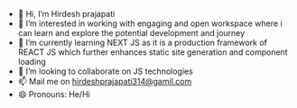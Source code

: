 - 👋 Hi, I’m Hirdesh prajapati
- 👀 I’m interested in working with engaging and open workspace where i can learn and explore the potential development and journey
- 🌱 I’m currently learning NEXT JS as it is a production framework of REACT JS which further enhances static site generation and component loading
- 💞️ I’m looking to collaborate on JS technologies 
- 📫 Mail me on hirdeshprajapati314@gamil.com 
- 😄 Pronouns: He/Hi

<!---
Hirdeshprajapati311/Hirdeshprajapati311 is a ✨ special ✨ repository because its `README.md` (this file) appears on your GitHub profile.
You can click the Preview link to take a look at your changes.
--->

